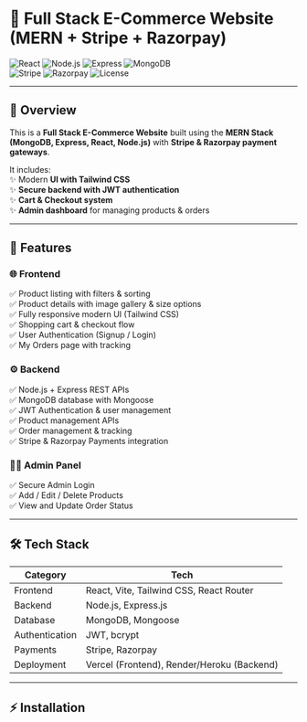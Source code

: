 # 🛒 Full Stack E-Commerce Website (MERN + Stripe + Razorpay)

![React](https://img.shields.io/badge/React-18.0-blue?logo=react) 
![Node.js](https://img.shields.io/badge/Node.js-18-green?logo=node.js) 
![Express](https://img.shields.io/badge/Express.js-Backend-black?logo=express) 
![MongoDB](https://img.shields.io/badge/MongoDB-Database-green?logo=mongodb)  
![Stripe](https://img.shields.io/badge/Stripe-Payments-blue?logo=stripe) 
![Razorpay](https://img.shields.io/badge/Razorpay-Payments-blue?logo=razorpay) 
![License](https://img.shields.io/badge/License-MIT-orange)

---

## 🚀 Overview  

This is a **Full Stack E-Commerce Website** built using the **MERN Stack (MongoDB, Express, React, Node.js)** with **Stripe & Razorpay payment gateways**.  

It includes:  
✨ Modern **UI with Tailwind CSS**  
✨ **Secure backend with JWT authentication**  
✨ **Cart & Checkout system**  
✨ **Admin dashboard** for managing products & orders  

---

## 🎨 Features  

### 🌐 Frontend  
✅ Product listing with filters & sorting  
✅ Product details with image gallery & size options  
✅ Fully responsive modern UI (Tailwind CSS)  
✅ Shopping cart & checkout flow  
✅ User Authentication (Signup / Login)  
✅ My Orders page with tracking  

### ⚙️ Backend  
✅ Node.js + Express REST APIs  
✅ MongoDB database with Mongoose  
✅ JWT Authentication & user management  
✅ Product management APIs  
✅ Order management & tracking  
✅ Stripe & Razorpay Payments integration  

### 👨‍💻 Admin Panel  
✅ Secure Admin Login  
✅ Add / Edit / Delete Products  
✅ View and Update Order Status  

---

## 🛠️ Tech Stack  

| **Category**   | **Tech** |
|----------------|----------|
| Frontend       | React, Vite, Tailwind CSS, React Router |
| Backend        | Node.js, Express.js |
| Database       | MongoDB, Mongoose |
| Authentication | JWT, bcrypt |
| Payments       | Stripe, Razorpay |
| Deployment     | Vercel (Frontend), Render/Heroku (Backend) |

---

## ⚡ Installation  

